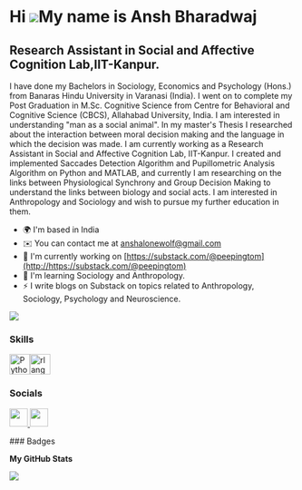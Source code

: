 Hi ![](https://user-images.githubusercontent.com/18350557/176309783-0785949b-9127-417c-8b55-ab5a4333674e.gif)My name is Ansh Bharadwaj
======================================================================================================================================

Research Assistant in Social and Affective Cognition Lab,IIT-Kanpur.
--------------------------------------------------------------------

I have done my Bachelors in Sociology, Economics and Psychology (Hons.) from Banaras Hindu University in Varanasi (India). I went on to complete my Post Graduation in M.Sc. Cognitive Science from Centre for Behavioral and Cognitive Science (CBCS), Allahabad University, India. I am interested in understanding "man as a social animal". In my master's Thesis I researched about the interaction between moral decision making and the language in which the decision was made. I am currently working as a Research Assistant in Social and Affective Cognition Lab, IIT-Kanpur. I created and implemented Saccades Detection Algorithm and Pupillometric Analysis Algorithm on Python and MATLAB, and currently I am researching on the links between Physiological Synchrony and Group Decision Making to understand the links between biology and social acts. I am interested in Anthropology and Sociology and wish to pursue my further education in them.

* 🌍  I'm based in India
* ✉️  You can contact me at [anshalonewolf@gmail.com](mailto:anshalonewolf@gmail.com)
* 🚀  I'm currently working on [https://substack.com/@peepingtom](http://https://substack.com/@peepingtom)
* 🧠  I'm learning Sociology and Anthropology.
* ⚡  I write blogs on Substack on topics related to Anthropology, Sociology, Psychology and Neuroscience.

<a href="https://www.x.com/Richtwis" target="_blank" rel="noreferrer"><img
src="https://img.shields.io/twitter/follow/Richtwis?logo=twitter&style=for-the-badge&color=0891b2&labelColor=000000"
/></a>
### Skills

<p align="left">
<a href="https://www.python.org/" target="_blank" rel="noreferrer"><img src="https://raw.githubusercontent.com/danielcranney/readme-generator/main/public/icons/skills/python-colored.svg" width="36" height="36" alt="Python" /></a><a href="https://www.r-project.org/" target="_blank" rel="noreferrer"><img src="https://raw.githubusercontent.com/danielcranney/readme-generator/main/public/icons/skills/rlang-colored.svg" width="36" height="36" alt="rlang" /></a>
</p>

### Socials

<p align="left"> <a href="https://www.github.com/ansh-bharadwaj" target="_blank" rel="noreferrer"> <picture> <source media="(prefers-color-scheme: dark)" srcset="https://raw.githubusercontent.com/danielcranney/readme-generator/main/public/icons/socials/github-dark.svg" /> <source media="(prefers-color-scheme: light)" srcset="https://raw.githubusercontent.com/danielcranney/readme-generator/main/public/icons/socials/github.svg" /> <img src="https://raw.githubusercontent.com/danielcranney/readme-generator/main/public/icons/socials/github.svg" width="32" height="32" /> </picture> </a> <a href="https://www.x.com/Richtwis" target="_blank" rel="noreferrer"> <picture> <source media="(prefers-color-scheme: dark)" srcset="https://raw.githubusercontent.com/danielcranney/readme-generator/main/public/icons/socials/twitter-dark.svg" /> <source media="(prefers-color-scheme: light)" srcset="https://raw.githubusercontent.com/danielcranney/readme-generator/main/public/icons/socials/twitter.svg" /> <img src="https://raw.githubusercontent.com/danielcranney/readme-generator/main/public/icons/socials/twitter.svg" width="32" height="32" /> </picture> </a></p>
### Badges

<b>My GitHub Stats</b>

<a href="http://www.github.com/ansh-bharadwaj"><img src="https://github-readme-streak-stats.herokuapp.com/?user=ansh-bharadwaj&stroke=ffffff&background=000000&ring=0891b2&fire=0891b2&currStreakNum=ffffff&currStreakLabel=0891b2&sideNums=ffffff&sideLabels=ffffff&dates=ffffff&hide_border=true" /></a>
